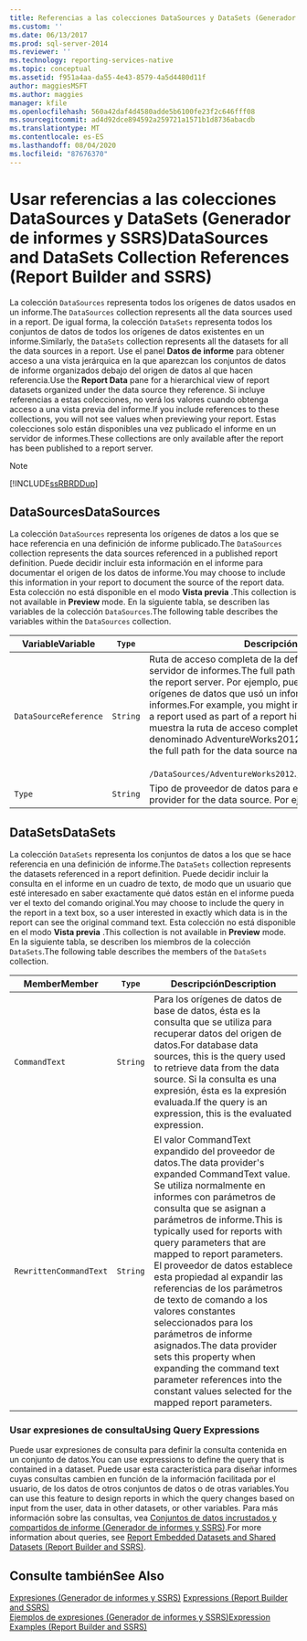 ```yaml
---
title: Referencias a las colecciones DataSources y DataSets (Generador de informes y SSRS) | Microsoft Docs
ms.custom: ''
ms.date: 06/13/2017
ms.prod: sql-server-2014
ms.reviewer: ''
ms.technology: reporting-services-native
ms.topic: conceptual
ms.assetid: f951a4aa-da55-4e43-8579-4a5d4480d11f
author: maggiesMSFT
ms.author: maggies
manager: kfile
ms.openlocfilehash: 560a42daf4d4580adde5b6100fe23f2c646fff08
ms.sourcegitcommit: ad4d92dce894592a259721a1571b1d8736abacdb
ms.translationtype: MT
ms.contentlocale: es-ES
ms.lasthandoff: 08/04/2020
ms.locfileid: "87676370"
---
```

# <a name="datasources-and-datasets-collection-references-report-builder-and-ssrs"></a><span data-ttu-id="3d11b-102">Usar referencias a las colecciones DataSources y DataSets (Generador de informes y SSRS)</span><span class="sxs-lookup"><span data-stu-id="3d11b-102">DataSources and DataSets Collection References (Report Builder and SSRS)</span></span>
  <span data-ttu-id="3d11b-103">La colección `DataSources` representa todos los orígenes de datos usados en un informe.</span><span class="sxs-lookup"><span data-stu-id="3d11b-103">The `DataSources` collection represents all the data sources used in a report.</span></span> <span data-ttu-id="3d11b-104">De igual forma, la colección `DataSets` representa todos los conjuntos de datos de todos los orígenes de datos existentes en un informe.</span><span class="sxs-lookup"><span data-stu-id="3d11b-104">Similarly, the `DataSets` collection represents all the datasets for all the data sources in a report.</span></span> <span data-ttu-id="3d11b-105">Use el panel **Datos de informe** para obtener acceso a una vista jerárquica en la que aparezcan los conjuntos de datos de informe organizados debajo del origen de datos al que hacen referencia.</span><span class="sxs-lookup"><span data-stu-id="3d11b-105">Use the **Report Data** pane for a hierarchical view of report datasets organized under the data source they reference.</span></span> <span data-ttu-id="3d11b-106">Si incluye referencias a estas colecciones, no verá los valores cuando obtenga acceso a una vista previa del informe.</span><span class="sxs-lookup"><span data-stu-id="3d11b-106">If you include references to these collections, you will not see values when previewing your report.</span></span> <span data-ttu-id="3d11b-107">Estas colecciones solo están disponibles una vez publicado el informe en un servidor de informes.</span><span class="sxs-lookup"><span data-stu-id="3d11b-107">These collections are only available after the report has been published to a report server.</span></span>  
  
> [!NOTE]  
>  [!INCLUDE[ssRBRDDup](../../includes/ssrbrddup-md.md)]  
  
## <a name="datasources"></a><span data-ttu-id="3d11b-108">DataSources</span><span class="sxs-lookup"><span data-stu-id="3d11b-108">DataSources</span></span>  
 <span data-ttu-id="3d11b-109">La colección `DataSources` representa los orígenes de datos a los que se hace referencia en una definición de informe publicado.</span><span class="sxs-lookup"><span data-stu-id="3d11b-109">The `DataSources` collection represents the data sources referenced in a published report definition.</span></span> <span data-ttu-id="3d11b-110">Puede decidir incluir esta información en el informe para documentar el origen de los datos de informe.</span><span class="sxs-lookup"><span data-stu-id="3d11b-110">You may choose to include this information in your report to document the source of the report data.</span></span> <span data-ttu-id="3d11b-111">Esta colección no está disponible en el modo **Vista previa** .</span><span class="sxs-lookup"><span data-stu-id="3d11b-111">This collection is not available in **Preview** mode.</span></span> <span data-ttu-id="3d11b-112">En la siguiente tabla, se describen las variables de la colección `DataSources`.</span><span class="sxs-lookup"><span data-stu-id="3d11b-112">The following table describes the variables within the `DataSources` collection.</span></span>  
  
|<span data-ttu-id="3d11b-113">**Variable**</span><span class="sxs-lookup"><span data-stu-id="3d11b-113">**Variable**</span></span>|`Type`|<span data-ttu-id="3d11b-114">**Descripción**</span><span class="sxs-lookup"><span data-stu-id="3d11b-114">**Description**</span></span>|  
|------------------|--------------|---------------------|  
|`DataSourceReference`|`String`|<span data-ttu-id="3d11b-115">Ruta de acceso completa de la definición de origen de datos en el servidor de informes.</span><span class="sxs-lookup"><span data-stu-id="3d11b-115">The full path of the data source definition on the report server.</span></span> <span data-ttu-id="3d11b-116">Por ejemplo, puede incluir una lista de todos los orígenes de datos que usó un informe como parte de un historial de informes.</span><span class="sxs-lookup"><span data-stu-id="3d11b-116">For example, you might include a list of all the data sources a report used as part of a report history.</span></span> <span data-ttu-id="3d11b-117">En el ejemplo siguiente se muestra la ruta de acceso completa del origen de datos denominado AdventureWorks2012:</span><span class="sxs-lookup"><span data-stu-id="3d11b-117">The following example shows the full path for the data source named AdventureWorks2012:</span></span><br /><br /> <span data-ttu-id="3d11b-118">`/DataSources/AdventureWorks2012`.</span><span class="sxs-lookup"><span data-stu-id="3d11b-118">`/DataSources/AdventureWorks2012`.</span></span>|  
|`Type`|`String`|<span data-ttu-id="3d11b-119">Tipo de proveedor de datos para el origen de datos.</span><span class="sxs-lookup"><span data-stu-id="3d11b-119">The type of data provider for the data source.</span></span> <span data-ttu-id="3d11b-120">Por ejemplo, `SQL`.</span><span class="sxs-lookup"><span data-stu-id="3d11b-120">For example, `SQL`.</span></span>|  
  
## <a name="datasets"></a><span data-ttu-id="3d11b-121">DataSets</span><span class="sxs-lookup"><span data-stu-id="3d11b-121">DataSets</span></span>  
 <span data-ttu-id="3d11b-122">La colección `DataSets` representa los conjuntos de datos a los que se hace referencia en una definición de informe.</span><span class="sxs-lookup"><span data-stu-id="3d11b-122">The `DataSets` collection represents the datasets referenced in a report definition.</span></span> <span data-ttu-id="3d11b-123">Puede decidir incluir la consulta en el informe en un cuadro de texto, de modo que un usuario que esté interesado en saber exactamente qué datos están en el informe pueda ver el texto del comando original.</span><span class="sxs-lookup"><span data-stu-id="3d11b-123">You may choose to include the query in the report in a text box, so a user interested in exactly which data is in the report can see the original command text.</span></span> <span data-ttu-id="3d11b-124">Esta colección no está disponible en el modo **Vista previa** .</span><span class="sxs-lookup"><span data-stu-id="3d11b-124">This collection is not available in **Preview** mode.</span></span> <span data-ttu-id="3d11b-125">En la siguiente tabla, se describen los miembros de la colección `DataSets`.</span><span class="sxs-lookup"><span data-stu-id="3d11b-125">The following table describes the members of the `DataSets` collection.</span></span>  
  
|<span data-ttu-id="3d11b-126">**Member**</span><span class="sxs-lookup"><span data-stu-id="3d11b-126">**Member**</span></span>|`Type`|<span data-ttu-id="3d11b-127">**Descripción**</span><span class="sxs-lookup"><span data-stu-id="3d11b-127">**Description**</span></span>|  
|----------------|--------------|---------------------|  
|`CommandText`|`String`|<span data-ttu-id="3d11b-128">Para los orígenes de datos de base de datos, ésta es la consulta que se utiliza para recuperar datos del origen de datos.</span><span class="sxs-lookup"><span data-stu-id="3d11b-128">For database data sources, this is the query used to retrieve data from the data source.</span></span> <span data-ttu-id="3d11b-129">Si la consulta es una expresión, ésta es la expresión evaluada.</span><span class="sxs-lookup"><span data-stu-id="3d11b-129">If the query is an expression, this is the evaluated expression.</span></span>|  
|`RewrittenCommandText`|`String`|<span data-ttu-id="3d11b-130">El valor CommandText expandido del proveedor de datos.</span><span class="sxs-lookup"><span data-stu-id="3d11b-130">The data provider's expanded CommandText value.</span></span> <span data-ttu-id="3d11b-131">Se utiliza normalmente en informes con parámetros de consulta que se asignan a parámetros de informe.</span><span class="sxs-lookup"><span data-stu-id="3d11b-131">This is typically used for reports with query parameters that are mapped to report parameters.</span></span> <span data-ttu-id="3d11b-132">El proveedor de datos establece esta propiedad al expandir las referencias de los parámetros de texto de comando a los valores constantes seleccionados para los parámetros de informe asignados.</span><span class="sxs-lookup"><span data-stu-id="3d11b-132">The data provider sets this property when expanding the command text parameter references into the constant values selected for the mapped report parameters.</span></span>|  
  
### <a name="using-query-expressions"></a><span data-ttu-id="3d11b-133">Usar expresiones de consulta</span><span class="sxs-lookup"><span data-stu-id="3d11b-133">Using Query Expressions</span></span>  
 <span data-ttu-id="3d11b-134">Puede usar expresiones de consulta para definir la consulta contenida en un conjunto de datos.</span><span class="sxs-lookup"><span data-stu-id="3d11b-134">You can use expressions to define the query that is contained in a dataset.</span></span> <span data-ttu-id="3d11b-135">Puede usar esta característica para diseñar informes cuyas consultas cambien en función de la información facilitada por el usuario, de los datos de otros conjuntos de datos o de otras variables.</span><span class="sxs-lookup"><span data-stu-id="3d11b-135">You can use this feature to design reports in which the query changes based on input from the user, data in other datasets, or other variables.</span></span> <span data-ttu-id="3d11b-136">Para más información sobre las consultas, vea [Conjuntos de datos incrustados y compartidos de informe &#40;Generador de informes y SSRS&#41;](../report-data/report-embedded-datasets-and-shared-datasets-report-builder-and-ssrs.md).</span><span class="sxs-lookup"><span data-stu-id="3d11b-136">For more information about queries, see [Report Embedded Datasets and Shared Datasets &#40;Report Builder and SSRS&#41;](../report-data/report-embedded-datasets-and-shared-datasets-report-builder-and-ssrs.md).</span></span>  
  
## <a name="see-also"></a><span data-ttu-id="3d11b-137">Consulte también</span><span class="sxs-lookup"><span data-stu-id="3d11b-137">See Also</span></span>  
 <span data-ttu-id="3d11b-138">[Expresiones &#40;Generador de informes y SSRS&#41;](expressions-report-builder-and-ssrs.md) </span><span class="sxs-lookup"><span data-stu-id="3d11b-138">[Expressions &#40;Report Builder and SSRS&#41;](expressions-report-builder-and-ssrs.md) </span></span>  
 [<span data-ttu-id="3d11b-139">Ejemplos de expresiones &#40;Generador de informes y SSRS&#41;</span><span class="sxs-lookup"><span data-stu-id="3d11b-139">Expression Examples &#40;Report Builder and SSRS&#41;</span></span>](expression-examples-report-builder-and-ssrs.md)  
  
  
